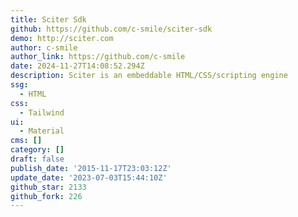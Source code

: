 ```yaml
---
title: Sciter Sdk
github: https://github.com/c-smile/sciter-sdk
demo: http://sciter.com
author: c-smile
author_link: https://github.com/c-smile
date: 2024-11-27T14:08:52.294Z
description: Sciter is an embeddable HTML/CSS/scripting engine
ssg:
  - HTML
css:
  - Tailwind
ui:
  - Material
cms: []
category: []
draft: false
publish_date: '2015-11-17T23:03:12Z'
update_date: '2023-07-03T15:44:10Z'
github_star: 2133
github_fork: 226
---
```


